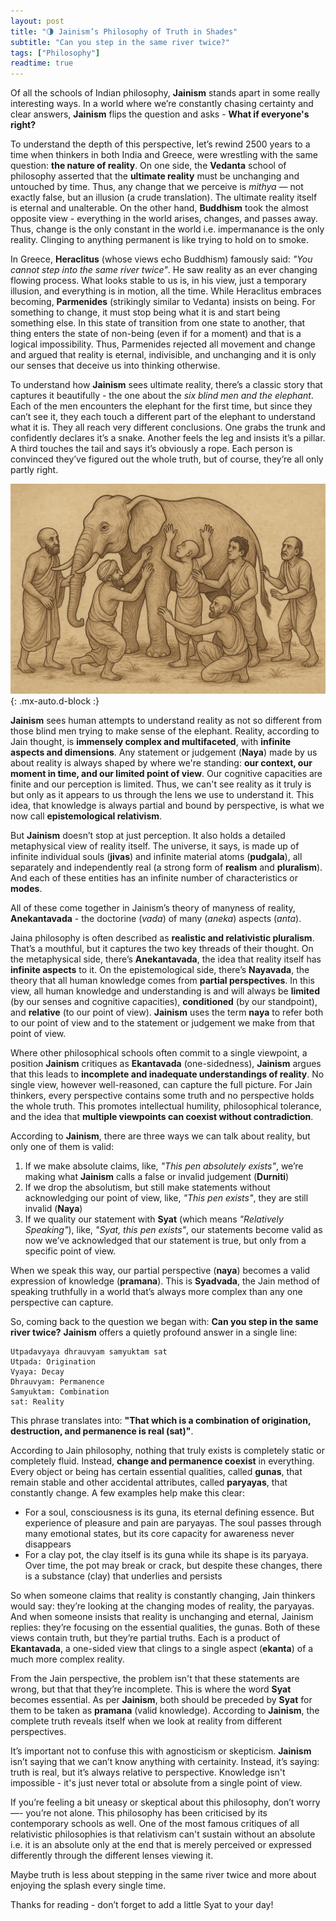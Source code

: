 ```yaml
---
layout: post
title: "🌗 Jainism’s Philosophy of Truth in Shades"
subtitle: "Can you step in the same river twice?"
tags: ["Philosophy"]
readtime: true
---
```


Of all the schools of Indian philosophy, **Jainism** stands apart in some really interesting ways. In a world where we’re constantly chasing certainty and clear answers, **Jainism** flips the question and asks - **What if everyone's right?**

To understand the depth of this perspective, let’s rewind 2500 years to a time when thinkers in both India and Greece, were wrestling with the same question: **the nature of reality**. On one side, the **Vedanta** school of philosophy asserted that the **ultimate reality** must be unchanging and untouched by time. Thus, any change that we perceive is *mithya* — not exactly false, but an illusion (a crude translation). The ultimate reality itself is eternal and unalterable. On the other hand, **Buddhism** took the almost opposite view - everything in the world arises, changes, and passes away. Thus, change is the only constant in the world i.e. impermanance is the only reality. Clinging to anything permanent is like trying to hold on to smoke.

In Greece, **Heraclitus** (whose views echo Buddhism) famously said: *"You cannot step into the same river twice"*. He saw reality as an ever changing flowing process. What looks stable to us is, in his view, just a temporary illusion, and everything is in motion, all the time. While Heraclitus embraces becoming, **Parmenides** (strikingly similar to Vedanta) insists on being. For something to change, it must stop being what it is and start being something else. In this state of transition from one state to another, that thing enters the state of non-being (even if for a moment) and that is a logical impossibility. Thus, Parmenides rejected all movement and change and argued that reality is eternal, indivisible, and unchanging and it is only our senses that deceive us into thinking otherwise.

To understand how **Jainism** sees ultimate reality, there’s a classic story that captures it beautifully - the one about the *six blind men and the elephant*. Each of the men encounters the elephant for the first time, but since they can’t see it, they each touch a different part of the elephant to understand what it is. They all reach very different conclusions. One grabs the trunk and confidently declares it’s a snake. Another feels the leg and insists it’s a pillar. A third touches the tail and says it’s obviously a rope. Each person is convinced they’ve figured out the whole truth, but of course, they’re all only partly right.

![Jainism Metaphysics](/assets/img/philosophy/jain_elephant.png){: .mx-auto.d-block :}

**Jainism** sees human attempts to understand reality as not so different from those blind men trying to make sense of the elephant. Reality, according to Jain thought, is **immensely complex and multifaceted**, with **infinite aspects and dimensions**. Any statement or judgement (**Naya**) made by us about reality is always shaped by where we're standing: **our context, our moment in time, and our limited point of view**. Our cognitive capacities are finite and our perception is limited. Thus, we can't see reality as it truly is but only as it appears to us through the lens we use to understand it. This idea, that knowledge is always partial and bound by perspective, is what we now call **epistemological relativism**.

But **Jainism** doesn’t stop at just perception. It also holds a detailed metaphysical view of reality itself. The universe, it says, is made up of infinite individual souls (**jivas**) and infinite material atoms (**pudgala**), all separately and independently real (a strong form of **realism** and **pluralism**). And each of these entities has an infinite number of characteristics or **modes**.

All of these come together in Jainism’s theory of manyness of reality, **Anekantavada** -  the doctorine (*vada*) of many (*aneka*) aspects (*anta*).

Jaina philosophy is often described as **realistic and relativistic pluralism**. That’s a mouthful, but it captures the two key threads of their thought. On the metaphysical side, there’s **Anekantavada**, the idea that reality itself has **infinite aspects** to it. On the epistemological side, there’s **Nayavada**, the theory that all human knowledge comes from **partial perspectives**. In this view, all human knowledge and understanding is and will always be **limited** (by our senses and cognitive capacities), **conditioned** (by our standpoint), and **relative** (to our point of view). **Jainism** uses the term **naya** to refer both to our point of view and to the statement or judgement we make from that point of view.

Where other philosophical schools often commit to a single viewpoint, a position **Jainism** critiques as **Ekantavada** (one-sidedness), **Jainism** argues that this leads to **incomplete and inadequate understandings of reality**. No single view, however well-reasoned, can capture the full picture. For Jain thinkers, every perspective contains some truth and no perspective holds the whole truth. This promotes intellectual humility, philosophical tolerance, and the idea that **multiple viewpoints can coexist without contradiction**.

According to **Jainism**, there are three ways we can talk about reality, but only one of them is valid:
1. If we make absolute claims, like, *"This pen absolutely exists"*, we’re making what **Jainism** calls a false or invalid judgement (**Durniti**)
2. If we drop the absolutism, but still make statements without acknowledging our point of view, like, *"This pen exists"*, they are still invalid (**Naya**)
3. If we quality our statement with **Syat** (which means *"Relatively Speaking"*), like, *"Syat, this pen exists"*, our statements become valid as now we’ve acknowledged that our statement is true, but only from a specific point of view.

When we speak this way, our partial perspective (**naya**) becomes a valid expression of knowledge (**pramana**). This is **Syadvada**, the Jain method of speaking truthfully in a world that’s always more complex than any one perspective can capture.

So, coming back to the question we began with: **Can you step in the same river twice?** 
**Jainism** offers a quietly profound answer in a single line:
~~~
Utpadavyaya dhrauvyam samyuktam sat
Utpada: Origination
Vyaya: Decay
Dhrauvyam: Permanence
Samyuktam: Combination
sat: Reality
~~~
This phrase translates into: 
**"That which is a combination of origination, destruction, and permanence is real (sat)"**. 

According to Jain philosophy, nothing that truly exists is completely static or completely fluid. Instead, **change and permanence coexist** in everything. Every object or being has certain essential qualities, called **gunas**, that remain stable and other accidental attributes, called **paryayas**, that constantly change. A few examples help make this clear:
- For a soul, consciousness is its guna, its eternal defining essence. But experience of pleasure and pain are paryayas. The soul passes through many emotional states, but its core capacity for awareness never disappears
- For a clay pot, the clay itself is its guna while its shape is its paryaya. Over time, the pot may break or crack, but despite these changes, there is a substance (clay) that underlies and persists

So when someone claims that reality is constantly changing, Jain thinkers would say: they’re looking at the changing modes of reality, the paryayas. And when someone insists that reality is unchanging and eternal, Jainism replies: they’re focusing on the essential qualities, the gunas. Both of these views contain truth, but they’re partial truths. Each is a product of **Ekantavada**, a one-sided view that clings to a single aspect (**ekanta**) of a much more complex reality. 

From the Jain perspective, the problem isn't that these statements are wrong, but that that they’re incomplete. This is where the word **Syat** becomes essential. As per **Jainism**, both should be preceded by **Syat** for them to be taken as **pramana** (valid knowledge). According to **Jainism**, the complete truth reveals itself when we look at reality from different perspectives.

It’s important not to confuse this with agnosticism or skepticism. **Jainism** isn’t saying that we can’t know anything with certainity. Instead, it’s saying: truth is real, but it’s always relative to perspective. Knowledge isn't impossible - it's just never total or absolute from a single point of view.

If you’re feeling a bit uneasy or skeptical about this philosophy, don’t worry —- you’re not alone. This philosophy has been criticised by its contemporary schools as well. One of the most famous critiques of all relativistic philosophies is that relativism can't sustain without an absolute i.e. it is an absolute only at the end that is merely perceived or expressed differently through the different lenses viewing it. 

Maybe truth is less about stepping in the same river twice and more about enjoying the splash every single time.

Thanks for reading - don’t forget to add a little Syat to your day!
